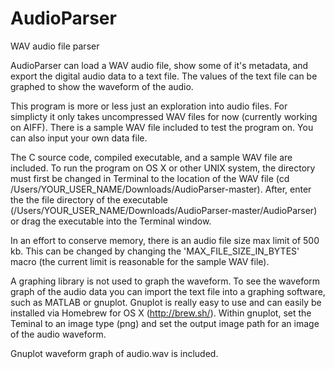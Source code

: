 # AudioParser
WAV audio file parser


AudioParser can load a WAV audio file, show some of it's metadata, and export the digital audio data to a text file. The values of the text file can be graphed to show the waveform of the audio.

This program is more or less just an exploration into audio files. For simplicty it only takes uncompressed WAV files for now (currently working on AIFF). There is a sample WAV file included to test the program on. You can also input your own data file.

The C source code, compiled executable, and a sample WAV file are included. To run the program on OS X or other UNIX system, the directory must first be changed in Terminal to the location of the WAV file (cd /Users/YOUR_USER_NAME/Downloads/AudioParser-master). After, enter the the file directory of the executable (/Users/YOUR_USER_NAME/Downloads/AudioParser-master/AudioParser) or drag the executable into the Terminal window.

In an effort to conserve memory, there is an audio file size max limit of 500 kb. This can be changed by changing the 'MAX_FILE_SIZE_IN_BYTES' macro (the current limit is reasonable for the sample WAV file).

A graphing library is not used to graph the waveform. To see the waveform graph of the audio data you can import the text file into a graphing software, such as MATLAB or gnuplot. Gnuplot is really easy to use and can easily be installed via Homebrew for OS X (http://brew.sh/). Within gnuplot, set the Teminal to an image type (png) and set the output image path for an image of the audio waveform.

Gnuplot waveform graph of audio.wav is included.
